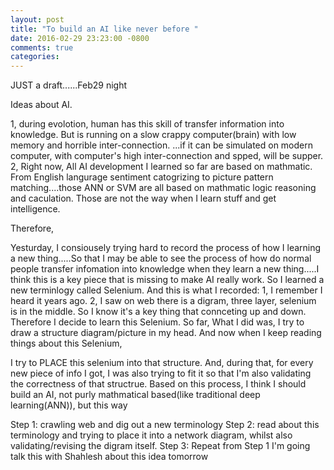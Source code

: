 ```yaml
---
layout: post
title: "To build an AI like never before "
date: 2016-02-29 23:23:00 -0800
comments: true
categories:
---
```

JUST a draft......Feb29 night

Ideas about AI.

1, during evolotion, human has this skill of transfer information into knowledge. But is running on a slow crappy computer(brain) with low memory and horrible inter-connection. ...if it can be simulated on modern computer, with computer's high inter-connection and spped, will be supper.
2, Right now, All AI development I learned so far are based on mathmatic. From English langurage sentiment catogrizing to picture pattern matching....those ANN or SVM are all based on mathmatic logic reasoning and caculation. Those are not the way when I learn stuff and get intelligence.

Therefore,

Yesturday, I consiousely trying hard to record the process of how I learning a new thing.....So that I may be able to see the process of
how do normal people transfer infomation into knowledge when they learn a new thing.....I think this is a key piece that is missing to make AI really work.
So I learned a new terminlogy called Selenium. And this is what I recorded:
1, I remember I heard it years ago.
2, I saw on web there is a digram, three layer, selenium is in the middle. So I know it's a key thing that connceting up and down.
Therefore I decide to learn this Selenium.
So far, What I did was, I try to draw a structure diagram/picture in my head. And now when I keep reading things about this Selenium,

I try to PLACE this selenium into that structure.
And, during that, for every new piece of info I got, I was also trying to fit it so that I'm also validating the correctness of 
that structrue.
Based on this process, I think I should build an AI, not purly mathmatical based(like traditional deep learning(ANN)), but this way


Step 1: crawling web and dig out a new terminology
Step 2: read about this terminology and trying to place it into a network diagram, whilst also validating/revising the digram itself.
Step 3: Repeat from Step 1
I'm going talk this with Shahlesh about this idea tomorrow
